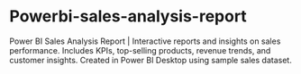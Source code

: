# Powerbi-sales-analysis-report
Power BI Sales Analysis Report | Interactive reports and insights on sales performance.  Includes KPIs, top-selling products, revenue trends, and customer insights.  Created in Power BI Desktop using sample sales dataset.
